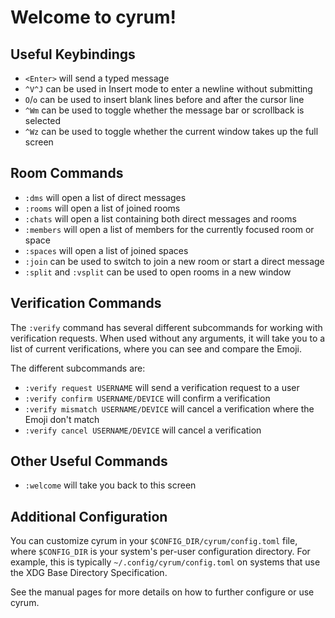 # Welcome to cyrum!

## Useful Keybindings

- `<Enter>` will send a typed message
- `^V^J` can be used in Insert mode to enter a newline without submitting
- `O`/`o` can be used to insert blank lines before and after the cursor line
- `^Wm` can be used to toggle whether the message bar or scrollback is selected
- `^Wz` can be used to toggle whether the current window takes up the full screen

## Room Commands

- `:dms` will open a list of direct messages
- `:rooms` will open a list of joined rooms
- `:chats` will open a list containing both direct messages and rooms
- `:members` will open a list of members for the currently focused room or space
- `:spaces` will open a list of joined spaces
- `:join` can be used to switch to join a new room or start a direct message
- `:split` and `:vsplit` can be used to open rooms in a new window

## Verification Commands

The `:verify` command has several different subcommands for working with
verification requests. When used without any arguments, it will take you to a
list of current verifications, where you can see and compare the Emoji.

The different subcommands are:

- `:verify request USERNAME` will send a verification request to a user
- `:verify confirm USERNAME/DEVICE` will confirm a verification
- `:verify mismatch USERNAME/DEVICE` will cancel a verification where the Emoji don't match
- `:verify cancel USERNAME/DEVICE` will cancel a verification

## Other Useful Commands

- `:welcome` will take you back to this screen

## Additional Configuration

You can customize cyrum in your `$CONFIG_DIR/cyrum/config.toml` file, where
`$CONFIG_DIR` is your system's per-user configuration directory. For example,
this is typically `~/.config/cyrum/config.toml` on systems that use the XDG
Base Directory Specification.

See the manual pages for more details on how to further configure or use cyrum.
